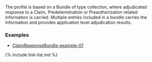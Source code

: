 The profile is based on a Bundle of type collection, where adjudicated response to a Claim, Predetermination or Preauthorization related  information is carried. Multiple entries included in a bundle carries the information and provides application level adjudication results.

### Examples

- [ClaimResponseBundle-example-01](Bundle-ClaimResponseBundle-example-01.html)


{% include link-list.md %}
